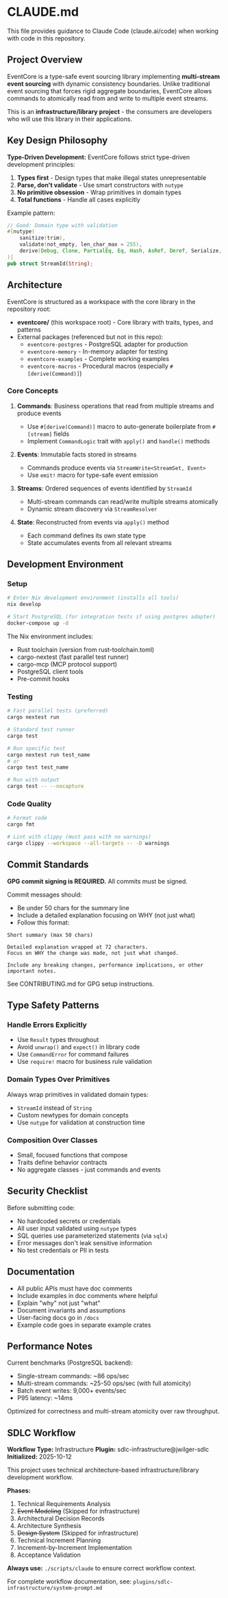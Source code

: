 # CLAUDE.md

This file provides guidance to Claude Code (claude.ai/code) when working with code in this repository.

## Project Overview

EventCore is a type-safe event sourcing library implementing **multi-stream event sourcing** with dynamic consistency boundaries. Unlike traditional event sourcing that forces rigid aggregate boundaries, EventCore allows commands to atomically read from and write to multiple event streams.

This is an **infrastructure/library project** - the consumers are developers who will use this library in their applications.

## Key Design Philosophy

**Type-Driven Development:** EventCore follows strict type-driven development principles:

1. **Types first** - Design types that make illegal states unrepresentable
2. **Parse, don't validate** - Use smart constructors with `nutype`
3. **No primitive obsession** - Wrap primitives in domain types
4. **Total functions** - Handle all cases explicitly

Example pattern:
```rust
// Good: Domain type with validation
#[nutype(
    sanitize(trim),
    validate(not_empty, len_char_max = 255),
    derive(Debug, Clone, PartialEq, Eq, Hash, AsRef, Deref, Serialize, Deserialize)
)]
pub struct StreamId(String);
```

## Architecture

EventCore is structured as a workspace with the core library in the repository root:

- **eventcore/** (this workspace root) - Core library with traits, types, and patterns
- External packages (referenced but not in this repo):
  - `eventcore-postgres` - PostgreSQL adapter for production
  - `eventcore-memory` - In-memory adapter for testing
  - `eventcore-examples` - Complete working examples
  - `eventcore-macros` - Procedural macros (especially `#[derive(Command)]`)

### Core Concepts

1. **Commands**: Business operations that read from multiple streams and produce events
   - Use `#[derive(Command)]` macro to auto-generate boilerplate from `#[stream]` fields
   - Implement `CommandLogic` trait with `apply()` and `handle()` methods

2. **Events**: Immutable facts stored in streams
   - Commands produce events via `StreamWrite<StreamSet, Event>`
   - Use `emit!` macro for type-safe event emission

3. **Streams**: Ordered sequences of events identified by `StreamId`
   - Multi-stream commands can read/write multiple streams atomically
   - Dynamic stream discovery via `StreamResolver`

4. **State**: Reconstructed from events via `apply()` method
   - Each command defines its own state type
   - State accumulates events from all relevant streams

## Development Environment

### Setup

```bash
# Enter Nix development environment (installs all tools)
nix develop

# Start PostgreSQL (for integration tests if using postgres adapter)
docker-compose up -d
```

The Nix environment includes:
- Rust toolchain (version from rust-toolchain.toml)
- cargo-nextest (fast parallel test runner)
- cargo-mcp (MCP protocol support)
- PostgreSQL client tools
- Pre-commit hooks

### Testing

```bash
# Fast parallel tests (preferred)
cargo nextest run

# Standard test runner
cargo test

# Run specific test
cargo nextest run test_name
# or
cargo test test_name

# Run with output
cargo test -- --nocapture
```

### Code Quality

```bash
# Format code
cargo fmt

# Lint with clippy (must pass with no warnings)
cargo clippy --workspace --all-targets -- -D warnings
```

## Commit Standards

**GPG commit signing is REQUIRED.** All commits must be signed.

Commit messages should:
- Be under 50 chars for the summary line
- Include a detailed explanation focusing on WHY (not just what)
- Follow this format:

```
Short summary (max 50 chars)

Detailed explanation wrapped at 72 characters.
Focus on WHY the change was made, not just what changed.

Include any breaking changes, performance implications, or other
important notes.
```

See CONTRIBUTING.md for GPG setup instructions.

## Type Safety Patterns

### Handle Errors Explicitly
- Use `Result` types throughout
- Avoid `unwrap()` and `expect()` in library code
- Use `CommandError` for command failures
- Use `require!` macro for business rule validation

### Domain Types Over Primitives
Always wrap primitives in validated domain types:
- `StreamId` instead of `String`
- Custom newtypes for domain concepts
- Use `nutype` for validation at construction time

### Composition Over Classes
- Small, focused functions that compose
- Traits define behavior contracts
- No aggregate classes - just commands and events

## Security Checklist

Before submitting code:
- No hardcoded secrets or credentials
- All user input validated using `nutype` types
- SQL queries use parameterized statements (via `sqlx`)
- Error messages don't leak sensitive information
- No test credentials or PII in tests

## Documentation

- All public APIs must have doc comments
- Include examples in doc comments where helpful
- Explain "why" not just "what"
- Document invariants and assumptions
- User-facing docs go in `/docs`
- Example code goes in separate example crates

## Performance Notes

Current benchmarks (PostgreSQL backend):
- Single-stream commands: ~86 ops/sec
- Multi-stream commands: ~25-50 ops/sec (with full atomicity)
- Batch event writes: 9,000+ events/sec
- P95 latency: ~14ms

Optimized for correctness and multi-stream atomicity over raw throughput.

## SDLC Workflow

**Workflow Type:** Infrastructure
**Plugin:** sdlc-infrastructure@jwilger-sdlc
**Initialized:** 2025-10-12

This project uses technical architecture-based infrastructure/library development workflow.

**Phases:**
1. Technical Requirements Analysis
2. ~~Event Modeling~~ (Skipped for infrastructure)
3. Architectural Decision Records
4. Architecture Synthesis
5. ~~Design System~~ (Skipped for infrastructure)
6. Technical Increment Planning
7. Increment-by-Increment Implementation
8. Acceptance Validation

**Always use:** `./scripts/claude` to ensure correct workflow context.

For complete workflow documentation, see: `plugins/sdlc-infrastructure/system-prompt.md`
